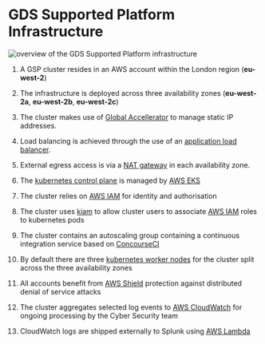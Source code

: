 # GDS Supported Platform Infrastructure

![overview of the GDS Supported Platform infrastructure](diagrams/gsp-architecture-infrastructure-1.svg)

<!--
__[edit draw.io diagram](https://www.draw.io/?state=%7B%22ids%22:%5B%221hUinA_Bejb-x9AGgso1iaBighXrCsIhJ%22%5D,%22action%22:%22open%22,%22userId%22:%22104206899246339571570%22%7D#G1hUinA_Bejb-x9AGgso1iaBighXrCsIhJ)__
-->


1. A GSP cluster resides in an AWS account within the London region (__eu-west-2__)

2. The infrastructure is deployed across three availability zones (__eu-west-2a__, __eu-west-2b__, __eu-west-2c__)

3. The cluster makes use of [Global Accellerator](https://aws.amazon.com/global-accelerator/) to manage static IP addresses.

4. Load balancing is achieved through the use of an [application load balancer](https://aws.amazon.com/elasticloadbalancing/features/#Details_for_Elastic_Load_Balancing_Products).

5. External egress access is via a [NAT gateway](https://docs.aws.amazon.com/vpc/latest/userguide/vpc-nat-gateway.html) in each availability zone.

6. The [kubernetes control plane](https://kubernetes.io/docs/concepts/#kubernetes-control-plane) is managed by [AWS EKS](https://aws.amazon.com/eks)

7. The cluster relies on [AWS IAM](https://aws.amazon.com/iam) for identity and authorisation

8. The cluster uses [kiam](https://github.com/uswitch/kiam) to allow cluster users to associate [AWS IAM](https://aws.amazon.com/iam) roles to kubernetes pods

9. The cluster contains an autoscaling group containing a continuous integration service based on [ConcourseCI](http://concourse.ci/)

10. By default there are three [kubernetes worker nodes](https://kubernetes.io/docs/concepts/architecture/nodes/) for the cluster split across the three availability zones

11. All accounts benefit from [AWS Shield](https://aws.amazon.com/shield/) protection against distributed denial of service attacks

12. The cluster aggregates selected log events to [AWS CloudWatch](https://aws.amazon.com/cloudwatch/) for ongoing processing by the Cyber Security team

13. CloudWatch logs are shipped externally to Splunk using [AWS Lambda](https://aws.amazon.com/lambda/)
